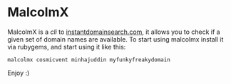 MalcolmX
========
MalcolmX is a *cli* to [instantdomainsearch.com](http://instantdomainsearch.com),
it allows you to check if a given set of domain names are available. To start
using malcolmx install it via rubygems, and start using it like this:

    malcolmx cosmicvent minhajuddin myfunkyfreakydomain

Enjoy :)
